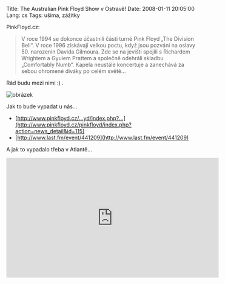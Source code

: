 Title: The Australian Pink Floyd Show v Ostravě!
Date: 2008-01-11 20:05:00
Lang: cs
Tags: ušima, zážitky

PinkFloyd.cz:

> V roce 1994 se dokonce účastnili části turné Pink Floyd „The
> Division Bell“. V roce 1996 získávají velkou poctu, když jsou
> pozváni na oslavy 50. narozenin Davida Gilmoura. Zde se na jevišti
> spojili s Richardem Wrightem a Gyuiem Prattem a společně odehráli
> skladbu „Comfortably Numb“. Kapela neustále koncertuje a zanechává
> za sebou ohromené diváky po celém světě…

Rád budu mezi nimi :) .

![obrázek]({static}/images/30.jpg)

Jak to bude vypadat u nás…

-   [http://www.pinkfloyd.cz/…yd/index.php?…](http://www.pinkfloyd.cz/pinkfloyd/index.php?action=news_detail&id=115)
-   [http://www.last.fm/event/441209](http://www.last.fm/event/441209)

A jak to vypadalo třeba v Atlantě…

<iframe width="560" height="315" src="https://www.youtube.com/embed/PH4yVZxJ2wQ" frameborder="0" allowfullscreen></iframe>
